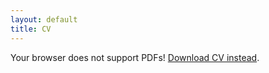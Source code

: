 ```yaml
---
layout: default
title: CV
---
```


<object data="files/Ejercicios-PI-2016.pdf" type="application/pdf" frameborder="0" width="100%" height="450px" style="padding: 0px;">
    <p>Your browser does not support PDFs! <a href="files/Ejercicios-PI-2016.pdf">Download CV instead</a>. 
</object>
